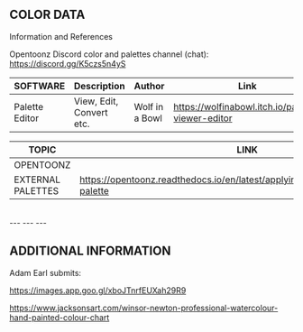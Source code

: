 COLOR DATA
---
Information and References

Opentoonz Discord color and palettes channel (chat):  https://discord.gg/K5czs5n4yS

|SOFTWARE|Description|Author|Link|
|-|-|-|-|
|Palette Editor|View, Edit, Convert etc.|Wolf in a Bowl|https://wolfinabowl.itch.io/palette-viewer-editor|


|TOPIC|LINK|
|-|-|
|OPENTOONZ||
|EXTERNAL PALETTES|  https://opentoonz.readthedocs.io/en/latest/applying_special_fx.html#external-palette|

<br>
---
---
---

ADDITIONAL INFORMATION
---
Adam Earl submits:

https://images.app.goo.gl/xboJTnrfEUXah29R9

https://www.jacksonsart.com/winsor-newton-professional-watercolour-hand-painted-colour-chart

